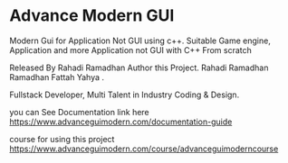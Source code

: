 # Advance Modern GUI
Modern Gui for Application Not GUI using c++.
Suitable Game engine, Application and more Application not GUI with C++ From scratch


Released By Rahadi Ramadhan Author this Project.
Rahadi Ramadhan <br>
Ramadhan Fattah Yahya . <br>

Fullstack Developer, Multi Talent in Industry Coding & Design.


you can See Documentation link here https://www.advanceguimodern.com/documentation-guide


course for using this project https://www.advanceguimodern.com/course/advanceguimoderncourse
